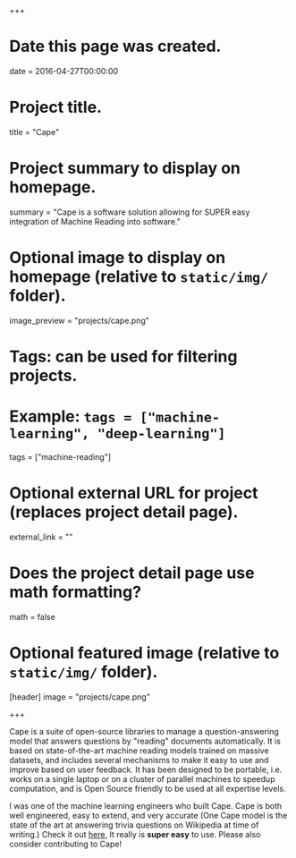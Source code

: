 +++
# Date this page was created.
date = 2016-04-27T00:00:00

# Project title.
title = "Cape"

# Project summary to display on homepage.
summary = "Cape is a software solution allowing for SUPER easy integration of Machine Reading into software."

# Optional image to display on homepage (relative to `static/img/` folder).
image_preview = "projects/cape.png"

# Tags: can be used for filtering projects.
# Example: `tags = ["machine-learning", "deep-learning"]`
tags = ["machine-reading"]

# Optional external URL for project (replaces project detail page).
external_link = ""

# Does the project detail page use math formatting?
math = false

# Optional featured image (relative to `static/img/` folder).

[header]
image = "projects/cape.png"

+++


Cape is a suite of open-source libraries to manage a question-answering model that answers questions by "reading" documents automatically. It is based on state-of-the-art machine reading models trained on massive datasets, and includes several mechanisms to make it easy to use and improve based on user feedback. It has been designed to be portable, i.e. works on a single laptop or on a cluster of parallel machines to speedup computation, and is Open Source friendly to be used at all expertise levels.

I was one of the machine learning engineers who built Cape. Cape is both well engineered, easy to extend, and very accurate (One Cape model is the state of the art at answering trivia questions on Wikipedia at time of writing.) Check it out [here](https://github.com/bloomsburyai/cape-webservices), It really is **super easy** to use. Please also consider contributing to Cape!
